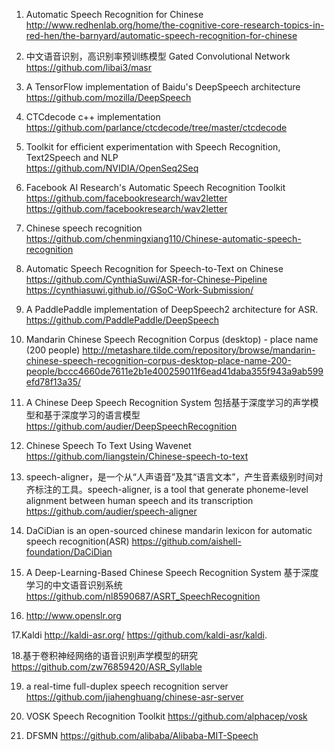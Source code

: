1. Automatic Speech Recognition for Chinese
http://www.redhenlab.org/home/the-cognitive-core-research-topics-in-red-hen/the-barnyard/automatic-speech-recognition-for-chinese

2. 中文语音识别，高识别率预训练模型 Gated Convolutional Network
https://github.com/libai3/masr

3. A TensorFlow implementation of Baidu's DeepSpeech architecture
https://github.com/mozilla/DeepSpeech 

4. CTCdecode c++ implementation
https://github.com/parlance/ctcdecode/tree/master/ctcdecode  

5. Toolkit for efficient experimentation with Speech Recognition, Text2Speech and NLP   
https://github.com/NVIDIA/OpenSeq2Seq   

6. Facebook AI Research's Automatic Speech Recognition Toolkit 
https://github.com/facebookresearch/wav2letter   
https://github.com/facebookresearch/wav2letter

7. Chinese speech recognition    
https://github.com/chenmingxiang110/Chinese-automatic-speech-recognition  

8. Automatic Speech Recognition for Speech-to-Text on Chinese  
https://github.com/CynthiaSuwi/ASR-for-Chinese-Pipeline    
https://cynthiasuwi.github.io//GSoC-Work-Submission/

9. A PaddlePaddle implementation of DeepSpeech2 architecture for ASR.   
https://github.com/PaddlePaddle/DeepSpeech   

10. Mandarin Chinese Speech Recognition Corpus (desktop) - place name (200 people)
http://metashare.tilde.com/repository/browse/mandarin-chinese-speech-recognition-corpus-desktop-place-name-200-people/bccc4660de7611e2b1e400259011f6ead41daba355f943a9ab599efd78f13a35/

11. A Chinese Deep Speech Recognition System 包括基于深度学习的声学模型和基于深度学习的语言模型   
https://github.com/audier/DeepSpeechRecognition     

12. Chinese Speech To Text Using Wavenet  
https://github.com/liangstein/Chinese-speech-to-text   

13. speech-aligner，是一个从“人声语音”及其“语言文本”，产生音素级别时间对齐标注的工具。speech-aligner, is a tool that generate phoneme-level alignment between human speech and its transcription
https://github.com/audier/speech-aligner    

14. DaCiDian is an open-sourced chinese mandarin lexicon for automatic speech recognition(ASR) 
https://github.com/aishell-foundation/DaCiDian

15. A Deep-Learning-Based Chinese Speech Recognition System 基于深度学习的中文语音识别系统
https://github.com/nl8590687/ASRT_SpeechRecognition   

16. http://www.openslr.org

17.Kaldi
http://kaldi-asr.org/
https://github.com/kaldi-asr/kaldi.

18.基于卷积神经网络的语音识别声学模型的研究
https://github.com/zw76859420/ASR_Syllable  

19. a real-time full-duplex speech recognition server
https://github.com/jiahenghuang/chinese-asr-server  

20. VOSK Speech Recognition Toolkit
https://github.com/alphacep/vosk  

21. DFSMN
https://github.com/alibaba/Alibaba-MIT-Speech











